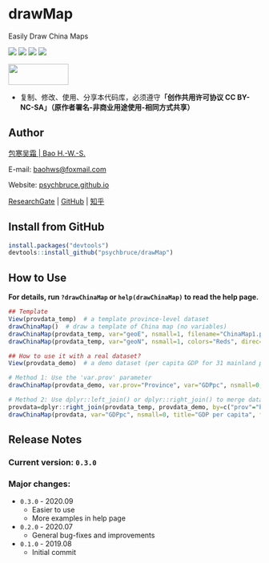 # drawMap

Easily Draw China Maps

![](https://img.shields.io/badge/R-package-success)
![](https://img.shields.io/badge/Version-0.3.0-success)
![](https://img.shields.io/github/license/psychbruce/drawMap?label=License&color=success)
[![](https://img.shields.io/github/stars/psychbruce/drawMap?style=social)](https://github.com/psychbruce/drawMap/stargazers)

<a href="https://en.wikipedia.org/wiki/Creative_Commons_license"><img src="https://s1.ax1x.com/2020/07/28/aAjUJg.jpg" width="120px" height="42px"></a>

- 复制、修改、使用、分享本代码库，必须遵守<b>「创作共用许可协议 CC BY-NC-SA」（原作者署名-非商业用途使用-相同方式共享）</b>


## Author

[包寒吴霜 \| Bao H.-W.-S.](https://psychbruce.github.io)

E-mail: [baohws@foxmail.com](mailto:baohws@foxmail.com)

Website: [psychbruce.github.io](https://psychbruce.github.io)

[ResearchGate](https://www.researchgate.net/profile/Han_Wu_Shuang_Bao) |
[GitHub](https://github.com/psychbruce) |
[知乎](https://www.zhihu.com/people/psychbruce)


## Install from GitHub
```r
install.packages("devtools")
devtools::install_github("psychbruce/drawMap")
```


## How to Use

**For details, run `?drawChinaMap` or `help(drawChinaMap)` to read the help page.**

```r
## Template
View(provdata_temp)  # a template province-level dataset
drawChinaMap()  # draw a template of China map (no variables)
drawChinaMap(provdata_temp, var="geoE", nsmall=1, filename="ChinaMap1.png")
drawChinaMap(provdata_temp, var="geoN", nsmall=1, colors="Reds", direc=-1, addlabel=FALSE, filename="ChinaMap2.png")

## How to use it with a real dataset?
View(provdata_demo)  # a demo dataset (per capita GDP for 31 mainland provinces)

# Method 1: Use the 'var.prov' parameter
drawChinaMap(provdata_demo, var.prov="Province", var="GDPpc", nsmall=0, filename="ChinaMap_GDPpc.png")

# Method 2: Use dplyr::left_join() or dplyr::right_join() to merge datasets
provdata=dplyr::right_join(provdata_temp, provdata_demo, by=c("prov"="Province"))
drawChinaMap(provdata, var="GDPpc", nsmall=0, title="GDP per capita", filename="ChinaMap_GDPpc.png")
```


## Release Notes
### Current version: `0.3.0`
### Major changes:
+ `0.3.0` - 2020.09
  + Easier to use
  + More examples in help page
+ `0.2.0` - 2020.07
  + General bug-fixes and improvements
+ `0.1.0` - 2019.08
  + Initial commit
